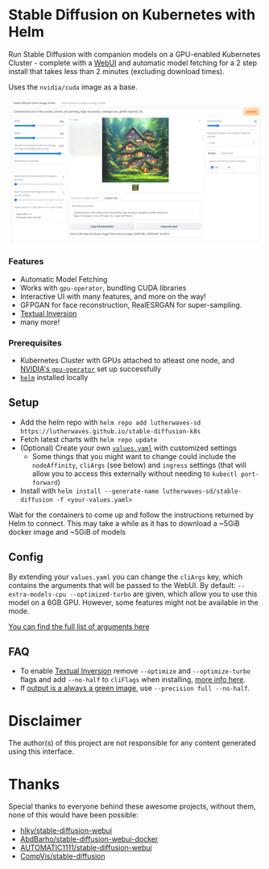 # Stable Diffusion on Kubernetes with Helm

Run Stable Diffusion with companion models on a GPU-enabled Kubernetes Cluster - complete with a [WebUI](https://github.com/hlky/stable-diffusion-webui) and automatic model fetching for a 2 step install that takes less than 2 minutes (excluding download times).

Uses the `nvidia/cuda` image as a base.

![Screenshot of the Stable Diffusion UI](img/screenshot.png)

### Features

-   Automatic Model Fetching
-   Works with `gpu-operator`, bundling CUDA libraries
-   Interactive UI with many features, and more on the way!
-   GFPGAN for face reconstruction, RealESRGAN for super-sampling.
-   [Textual Inversion](https://github.com/hlky/sd-enable-textual-inversion)
-   many more!

### Prerequisites

-   Kubernetes Cluster with GPUs attached to atleast one node, and [NVIDIA's `gpu-operator`](https://github.com/NVIDIA/gpu-operator) set up successfully
-   [`helm`](https://helm.sh/docs/intro/install/) installed locally

## Setup

-   Add the helm repo with `helm repo add lutherwaves-sd https://lutherwaves.github.io/stable-diffusion-k8s`
-   Fetch latest charts with `helm repo update`
-   (Optional) Create your own [`values.yaml`](./charts/stable-diffusion/values.yaml) with customized settings
    -   Some things that you might want to change could include the `nodeAffinity`, `cliArgs` (see below) and `ingress` settings (that will allow you to access this externally without needing to `kubectl port-forward`)
-   Install with `helm install --generate-name lutherwaves-sd/stable-diffusion -f <your-values.yaml>`

Wait for the containers to come up and follow the instructions returned by Helm to connect. This may take a while as it has to download a ~5GiB docker image and ~5GiB of models

## Config

By extending your `values.yaml` you can change the `cliArgs` key, which contains the arguments that will be passed to the WebUI. By default: `--extra-models-cpu --optimized-turbo` are given, which allow you to use this model on a 6GB GPU. However, some features might not be available in the mode.

[You can find the full list of arguments here](https://github.com/hlky/stable-diffusion/blob/c5b2c86f1479dec75b0e92dd37f9357a68594bda/scripts/webui.py)

## FAQ

-   To enable [Textual Inversion](https://github.com/hlky/sd-enable-textual-inversion) remove `--optimize` and `--optimize-turbo` flags and add `--no-half` to `cliFlags` when installing, [more info here](https://github.com/AbdBarho/stable-diffusion-webui-docker/issues/6).
-   If [output is a always a green image](https://github.com/AbdBarho/stable-diffusion-webui-docker/issues/9), use `--precision full --no-half`.

# Disclaimer

The author(s) of this project are not responsible for any content generated using this interface.

# Thanks

Special thanks to everyone behind these awesome projects, without them, none of this would have been possible:

-   [hlky/stable-diffusion-webui](https://github.com/hlky/stable-diffusion-webui)
-   [AbdBarho/stable-diffusion-webui-docker](https://github.com/AbdBarho/stable-diffusion-webui-docker/)
-   [AUTOMATIC1111/stable-diffusion-webui](https://github.com/AUTOMATIC1111/stable-diffusion-webui)
-   [CompVis/stable-diffusion](https://github.com/CompVis/stable-diffusion)
